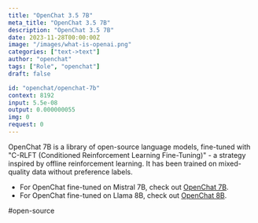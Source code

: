 ```yaml
---
title: "OpenChat 3.5 7B"
meta_title: "OpenChat 3.5 7B"
description: "OpenChat 3.5 7B"
date: 2023-11-28T00:00:00Z
image: "/images/what-is-openai.png"
categories: ["text->text"]
author: "openchat"
tags: ["Role", "openchat"]
draft: false

id: "openchat/openchat-7b"
context: 8192
input: 5.5e-08
output: 0.000000055
img: 0
request: 0
---
```


OpenChat 7B is a library of open-source language models, fine-tuned with "C-RLFT (Conditioned Reinforcement Learning Fine-Tuning)" - a strategy inspired by offline reinforcement learning. It has been trained on mixed-quality data without preference labels.

- For OpenChat fine-tuned on Mistral 7B, check out [OpenChat 7B](/openchat/openchat-7b).
- For OpenChat fine-tuned on Llama 8B, check out [OpenChat 8B](/openchat/openchat-8b).

#open-source

